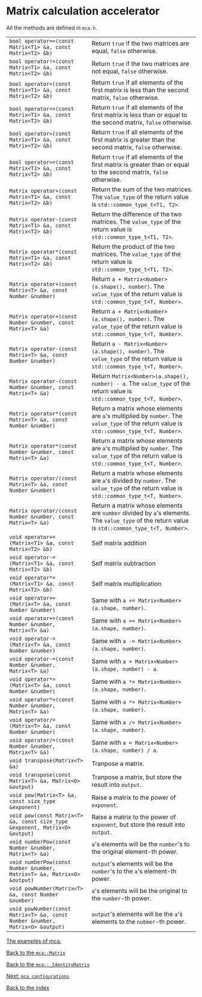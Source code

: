 # Matrix calculation accelerator
All the methods are defined in `mca.h`.

|                                                                                            |   |
| -                                                                                          | - |
| <nobr>`bool operator==(const Matrix<T1> &a, const Matrix<T2> &b)`</nobr>                   | Return `true` if the two matrices are equal, `false` otherwise. |
| <nobr>`bool operator!=(const Matrix<T1> &a, const Matrix<T2> &b)`</nobr>                   | Return `true` if the two matrices are not equal, `false` otherwise. |
| <nobr>`bool operator<(const Matrix<T1> &a, const Matrix<T2> &b)`</nobr>                    | Return `true` if all elements of the first matrix is less than the second matrix, `false` otherwise. |
| <nobr>`bool operator<=(const Matrix<T1> &a, const Matrix<T2> &b)`</nobr>                   | Return `true` if all elements of the first matrix is less than or equal to the second matrix, `false` otherwise. |
| <nobr>`bool operator>(const Matrix<T1> &a, const Matrix<T2> &b)`</nobr>                    | Return `true` if all elements of the first matrix is greater than the second matrix, `false` otherwise. |
| <nobr>`bool operator>=(const Matrix<T1> &a, const Matrix<T2> &b)`</nobr>                   | Return `true` if all elements of the first matrix is greater than or equal to the second matrix, `false` otherwise. |
| <nobr>`Matrix operator+(const Matrix<T1> &a, const Matrix<T2> &b)`</nobr>                  | Return the sum of the two matrices. The `value_type` of the return value is `std::common_type_t<T1, T2>`. |
| <nobr>`Matrix operator-(const Matrix<T1> &a, const Matrix<T2> &b)`</nobr>                  | Return the difference of the two matrices. The `value_type` of the return value is `std::common_type_t<T1, T2>`. |
| <nobr>`Matrix operator*(const Matrix<T1> &a, const Matrix<T2> &b)`</nobr>                  | Return the product of the two matrices. The `value_type` of the return value is `std::common_type_t<T1, T2>`. |
| <nobr>`Matrix operator+(const Matrix<T> &a, const Number &number)`</nobr>                  | Return `a + Matrix<Number>(a.shape(), number)`. The `value_type` of the return value is `std::common_type_t<T, Number>`. |
| <nobr>`Matrix operator+(const Number &number, const Matrix<T> &a)`</nobr>                  | Return `a + Matrix<Number>(a.shape(), number)`. The `value_type` of the return value is `std::common_type_t<T, Number>`. |
| <nobr>`Matrix operator-(const Matrix<T> &a, const Number &number)`</nobr>                  | Return `a - Matrix<Number>(a.shape(), number)`. The `value_type` of the return value is `std::common_type_t<T, Number>`. |
| <nobr>`Matrix operator-(const Number &number, const Matrix<T> &a)`</nobr>                  | Return `Matrix<Number>(a.shape(), number) - a`. The `value_type` of the return value is `std::common_type_t<T, Number>`. |
| <nobr>`Matrix operator*(const Matrix<T> &a, const Number &number)`</nobr>                  | Return a matrix whose elements are `a`'s multiplied by `number`. The `value_type` of the return value is `std::common_type_t<T, Number>`. |
| <nobr>`Matrix operator*(const Number &number, const Matrix<T> &a)`</nobr>                  | Return a matrix whose elements are `a`'s multiplied by `number`. The `value_type` of the return value is `std::common_type_t<T, Number>`. |
| <nobr>`Matrix operator/(const Matrix<T> &a, const Number &number)`</nobr>                  | Return a matrix whose elements are `a`'s divided by `number`. The `value_type` of the return value is `std::common_type_t<T, Number>`. |
| <nobr>`Matrix operator/(const Number &number, const Matrix<T> &a)`</nobr>                  | Return a matrix whose elements are `number` divided by `a`'s elements. The `value_type` of the return value is `std::common_type_t<T, Number>`. |
| <nobr>`void operator+=(Matrix<T1> &a, const Matrix<T2> &b)`</nobr>                         | Self matrix addition |
| <nobr>`void operator-=(Matrix<T1> &a, const Matrix<T2> &b)`</nobr>                         | Self matrix subtraction |
| <nobr>`void operator*=(Matrix<T1> &a, const Matrix<T2> &b)`</nobr>                         | Self matrix multiplication |
| <nobr>`void operator+=(Matrix<T> &a, const Number &number)`</nobr>                         | Same with `a += Matrix<Number>(a.shape, number)`. |
| <nobr>`void operator+=(const Number &number, Matrix<T> &a)`</nobr>                         | Same with `a += Matrix<Number>(a.shape, number)`. |
| <nobr>`void operator-=(Matrix<T> &a, const Number &number)`</nobr>                         | Same with `a -= Matrix<Number>(a.shape, number)`. |
| <nobr>`void operator-=(const Number &number, Matrix<T> &a)`</nobr>                         | Same with `a = Matrix<Number>(a.shape, number) - a`. |
| <nobr>`void operator*=(Matrix<T> &a, const Number &number)`</nobr>                         | Same with `a *= Matrix<Number>(a.shape, number)`. |
| <nobr>`void operator*=(const Number &number, Matrix<T> &a)`</nobr>                         | Same with `a *= Matrix<Number>(a.shape, number)`. |
| <nobr>`void operator/=(Matrix<T> &a, const Number &number)`</nobr>                         | Same with `a /= Matrix<Number>(a.shape, number)`. |
| <nobr>`void operator/=(const Number &number, Matrix<T> &a)`</nobr>                         | Same with `a = Matrix<Number>(a.shape, number) / a`. |
| <nobr>`void transpose(Matrix<T> &a)`</nobr>                                                | Tranpose a matrix. |
| <nobr>`void transpose(const Matrix<T> &a, Matrix<O> &output)`</nobr>                       | Tranpose a matrix, but store the result into `output`. |
| <nobr>`void pow(Matrix<T> &a, const size_type &exponent)`</nobr>                           | Raise a matrix to the power of `exponent`. |
| <nobr>`void pow(const Matrix<T> &a, const size_type &exponent, Matrix<O> &output)`</nobr>  | Raise a matrix to the power of `exponent`, but store the result into `output`. |
| <nobr>`void numberPow(const Number &number, Matrix<T> &a)`</nobr>                          | `a`'s elements will be the `number`'s to the original element-th power. |
| <nobr>`void numberPow(const Number &number, Matrix<T> &a, Matrix<O> &output)`</nobr>       | `output`'s elements will be the `number`'s to the `a`'s element-th power. |
| <nobr>`void powNumber(Matrix<T> &a, const Number &number)`</nobr>                          | `a`'s elements will be the original to the `number`-th power. |
| <nobr>`void powNumber(const Matrix<T> &a, const Number &number, Matrix<O> &output)`</nobr> | `output`'s elements will be the `a`'s elements to the `nubmer`-th power. |

[The examples of mca.](../../../example/mca_examples.cpp)

[Back to the `mca::Matrix`](matrix.md)

[Back to the `mca::_IdentityMatrix`](identityMatrix.md)

[Next: `mca configurations`](mcaConfig.md)

[Back to the index](index.md)
